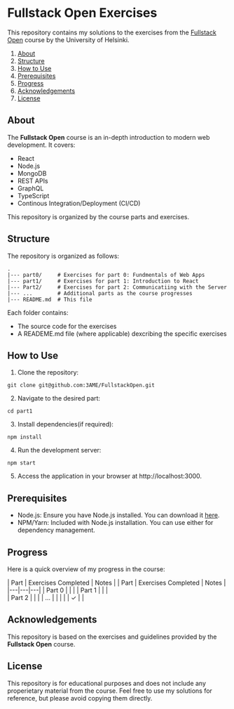 # Fullstack Open Exercises

This repository contains my solutions to the exercises from the [Fullstack Open](https://fullstackopen.com/en/) course by the University of Helsinki. 

1. [About](#about)
2. [Structure](#structure)
3. [How to Use](#how-to-use)
4. [Prerequisites](#prerequisites)
5. [Progress](#progress)
6. [Acknowledgements](#acknowledgements)
7. [License](#license)


## About 

The **Fullstack Open** course is an in-depth introduction to modern web development. It covers:
* React
* Node.js
* MongoDB
* REST APIs
* GraphQL
* TypeScript
* Continous Integration/Deployment (CI/CD)

This repository is organized by the course parts and exercises.

## Structure

The repository is organized as follows:
```
.
|--- part0/     # Exercises for part 0: Fundmentals of Web Apps
|--- part1/     # Exercises for part 1: Introduction to React
|--- Part2/     # Exercises for part 2: Communicatiing with the Server
|--- ...        # Additional parts as the course progresses
|--- README.md  # This file
```

Each folder contains:
* The source code for the exercises
* A READEME.md file (where applicable) dexcribing the specific exercises

## How to Use

1. Clone the repository:
```
git clone git@github.com:3AME/FullstackOpen.git
```
2. Navigate to the desired part:
```
cd part1
```
3. Install dependencies(if required):
```
npm install
```
4. Run the development server:
```
npm start
```
5. Access the application in your browser at http://localhost:3000.

## Prerequisites

* Node.js: Ensure you have Node.js installed. You can download it [here](https://nodejs.org/en).
* NPM/Yarn: Included with Node.js installation. You can use either for dependency management.

## Progress

Here is a quick overview of my progress in the course:

| Part | Exercises Completed | Notes |
| Part  | Exercises Completed  | Notes  |  
|---|---|---|
| Part 0  |  |   | 
| Part 1  |   |   |  
| Part 2  |   |   | 
| ...  |   |   | 
|  | &check;  |    |

## Acknowledgements

This repository is based on the exercises and guidelines provided by the **Fullstack Open** course. 

## License

This repository is for educational purposes and does not include any properietary material from the course. Feel free to use my solutions for reference, but please avoid copying them directly. 